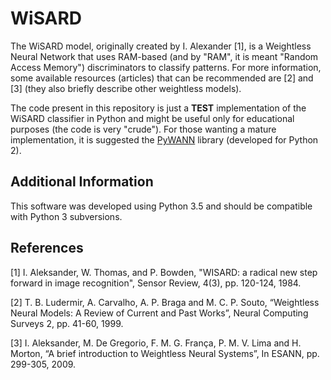 # WiSARD
The WiSARD model, originally created by I. Alexander [1], is a Weightless Neural Network that uses RAM-based (and by "RAM", it is meant "Random Access Memory") discriminators to classify patterns. For more information, some available resources (articles) that can be recommended are [2] and [3] (they also briefly describe other weightless models). 

The code present in this repository is just a **TEST** implementation of the WiSARD classifier in Python and might be useful only for educational purposes (the code is very "crude"). For those wanting a mature implementation, it is suggested the [PyWANN](https://github.com/firmino/PyWANN) library (developed for Python 2).

## Additional Information
This software was developed using Python 3.5 and should be compatible with Python 3 subversions. 

## References
[1] I. Aleksander,  W. Thomas, and P. Bowden, "WISARD: a radical new step forward in image recognition", Sensor Review, 4(3), pp. 120-124, 1984.

[2] T. B. Ludermir, A. Carvalho, A. P. Braga and M. C. P. Souto, “Weightless Neural Models: A Review of Current and Past Works”, Neural Computing Surveys 2, pp. 41-60, 1999.

[3] I. Aleksander, M. De Gregorio, F. M. G. França, P. M. V. Lima and H. Morton, “A brief introduction to Weightless Neural Systems”, In ESANN, pp. 299-305, 2009.
